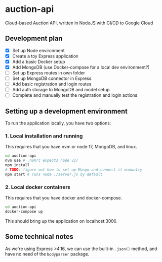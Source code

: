 # auction-api
Cloud-based Auction API, written in NodeJS with CI/CD to Google Cloud

## Development plan

- [x] Set up Node environment
- [x] Create a toy Express application
- [x] Add a basic Docker setup
- [x] Add MongoDB (use Docker-compose for a local dev environment?)
- [ ] Set up Express routes in own folder
- [ ] Set up MongoDB connector in Express
- [ ] Add basic registration and login routes
- [ ] Add auth storage to MongoDB and model setup
- [ ] Complete and manually test the registration and login actions

## Setting up a development environment

To run the application locally, you have two options:

### 1. Local installation and running

This requires that you have nvm or node 17, MongoDB, and linux.

```sh
cd auction-api
nvm use # .nvmrc expects node v17
npm install
# TODO: figure out how to set up Mongo and connect it manually
npm start # runs node ./server.js by default
```

### 2. Local docker containers

This requires that you have docker and docker-compose.

```sh
cd auction-api
docker-compose up
```

This should bring up the application on localhost:3000.

## Some technical notes

As we're using Express >4.16, we can use the built-in `.json()` method, and have no need of the `bodyparser` package.
